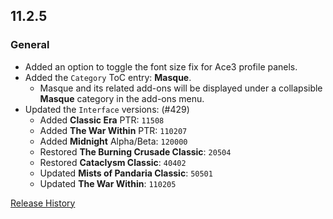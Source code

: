 ## 11.2.5

### General

- Added an option to toggle the font size fix for Ace3 profile panels.
- Added the `Category` ToC entry: **Masque**.
  - Masque and its related add-ons will be displayed under a collapsible **Masque** category in the add-ons menu.
- Updated the `Interface` versions: (#429)
  - Added **Classic Era** PTR: `11508`
  - Added **The War Within** PTR: `110207`
  - Added **Midnight** Alpha/Beta: `120000`
  - Restored **The Burning Crusade Classic**: `20504`
  - Restored **Cataclysm Classic**: `40402`
  - Updated **Mists of Pandaria Classic**: `50501`
  - Updated **The War Within**: `110205`

[Release History](https://github.com/SFX-WoW/Masque/wiki/History)
